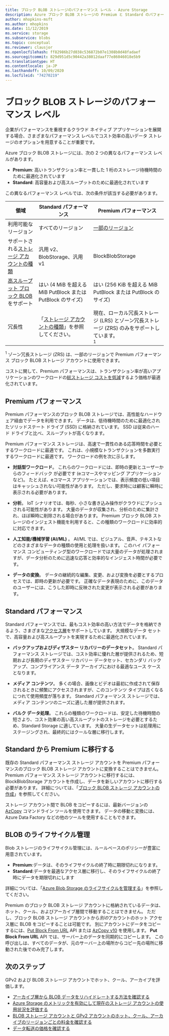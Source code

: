 ```yaml
---
title: ブロック BLOB ストレージのパフォーマンス レベル - Azure Storage
description: Azure ブロック BLOB ストレージの Premium と Standard のパフォーマンス レベルの違いについて説明します。
author: mhopkins-msft
ms.author: mhopkins
ms.date: 11/12/2019
ms.service: storage
ms.subservice: blobs
ms.topic: conceptual
ms.reviewer: clausjor
ms.openlocfilehash: ff82986b27d038c536872b07e1308b0d48fadaef
ms.sourcegitcommit: 829d951d5c90442a38012daaf77e86046018e5b9
ms.translationtype: HT
ms.contentlocale: ja-JP
ms.lasthandoff: 10/09/2020
ms.locfileid: "74270219"
---
```

# <a name="performance-tiers-for-block-blob-storage"></a>ブロック BLOB ストレージのパフォーマンス レベル

企業がパフォーマンスを重視するクラウド ネイティブ アプリケーションを展開する場合、さまざまなパフォーマンス レベルでコスト効率の高いデータ ストレージのオプションを用意することが重要です。

Azure ブロック BLOB ストレージには、次の 2 つの異なるパフォーマンス レベルがあります。

- **Premium**: 高いトランザクション率と一貫した 1 桁のストレージ待機時間のために最適化されています
- **Standard**: 高容量および高スループットのために最適化されています

この異なるパフォーマンス レベルでは、次の条件が該当する必要があります。

| 領域 |Standard パフォーマンス  |Premium パフォーマンス  |
|---------|---------|---------|
|利用可能なリージョン     |   すべてのリージョン      | [一部のリージョン](https://azure.microsoft.com/global-infrastructure/services/?products=storage)       |
|サポートされる[ストレージ アカウントの種類](../common/storage-account-overview.md#types-of-storage-accounts)     |     汎用 v2、BlobStorage、汎用 v1    |    BlockBlobStorage     |
|[高スループット ブロック BLOB](https://azure.microsoft.com/blog/high-throughput-with-azure-blob-storage/) をサポート     |    はい (4 MiB を超える MiB PutBlock または PutBlock のサイズ)     |    はい (256 KiB を超える MiB PutBlock または PutBlock のサイズ)    |
|冗長性     |     「[ストレージ アカウントの種類](../common/storage-account-overview.md#types-of-storage-accounts)」を参照してください。   |  現在、ローカル冗長ストレージ (LRS) とゾーン冗長ストレージ (ZRS) のみをサポートしています。<div role="complementary" aria-labelledby="zone-redundant-storage"><sup>1</sup></div>     |

<div id="zone-redundant-storage"><sup>1</sup> ゾーン冗長ストレージ (ZRS) は、一部のリージョンで Premium パフォーマンス ブロック BLOB ストレージ アカウントに使用できます。</div>

コストに関して、Premium パフォーマンスは、トランザクション率が高いアプリケーションのワークロードの[総ストレージ コストを低減](https://azure.microsoft.com/blog/reducing-overall-storage-costs-with-azure-premium-blob-storage/)するよう価格が最適化されています。

## <a name="premium-performance"></a>Premium パフォーマンス

Premium パフォーマンスのブロック BLOB ストレージでは、高性能なハードウェア経由でデータを利用できます。 データは、低待機時間のために最適化されたソリッドステート ドライブ (SSD) に格納されています。 SSD は従来のハード ドライブと比べ、スループットが高くなります。

Premium パフォーマンス ストレージは、高速で一貫性のある応答時間を必要とするワークロードに最適です。 これは、小規模なトランザクションを多数実行するワークロードに最適です。 ワークロードの例を次に示します。

- **対話型ワークロード**。 これらのワークロードには、即時の更新とユーザーからのフィードバック が必要です (eコマースやマッピング アプリケーションなど)。 たとえば、eコマース アプリケーションでは、表示頻度の低い項目はキャッシュされない可能性があります。 ただし、要求時には顧客に瞬時に表示される必要があります。

- **分析**。 IoT シナリオでは、毎秒、小さな書き込み操作がクラウドにプッシュされる可能性があります。 大量のデータが収集され、分析のために集計され、ほぼ瞬時に削除される場合があります。 Premium ブロック BLOB ストレージのインジェスト機能を利用すると、この種類のワークロードに効率的に対応できます。

- **人工知能/機械学習 (AI/ML)** 。 AI/ML では、ビジュアル、音声、テキストなどのさまざまなデータの種類の使用と処理を扱います。 このハイ パフォーマンス コンピューティング型のワークロードでは大量のデータが処理されますが、データ分析のために迅速な応答と効率的なインジェスト時間が必要です。

- **データの変換**。 データの継続的な編集、変更、および変換を必要とするプロセスでは、即時の更新が必要です。 正確なデータ表現のために、このデータのユーザーには、こうした即時に反映された変更が表示される必要があります。

## <a name="standard-performance"></a>Standard パフォーマンス

Standard パフォーマンスでは、最もコスト効率の高い方法でデータを格納できるよう、さまざまな[アクセス層](storage-blob-storage-tiers.md)をサポートしています。 大規模なデータ セットで、高容量および高スループットを実現するために最適化されています。

- **バックアップおよびディザスター リカバリーのデータセット**。 Standard パフォーマンス ストレージでは、コスト効率に優れた層が提供されるため、短期および長期のディザスター リカバリー データセット、セカンダリ バックアップ、コンプライアンス データ アーカイブにおける最適なユース ケースとなります。

- **メディア コンテンツ**。 多くの場合、画像とビデオは最初に作成されて保存されるときに頻繁にアクセスされますが、このコンテンツ タイプは古くなるにつれて使用頻度が落ちます。 Standard パフォーマンス ストレージでは、メディア コンテンツのニーズに適した層が提供されます。 

- **バルク データ処理**。 これらの種類のワークロードは、安定した待機時間の短さより、コスト効果の高い高スループットのストレージを必要とするため、Standard Storage に適しています。 大量の生データセットは処理用にステージングされ、最終的にはクールな層に移行します。

## <a name="migrate-from-standard-to-premium"></a>Standard から Premium に移行する

既存の Standard パフォーマンス ストレージ アカウントを Premium パフォーマンスのブロック BLOB ストレージ アカウントに変換することはできません。 Premium パフォーマンス ストレージ アカウントに移行するには、BlockBlobStorage アカウントを作成し、データを新しいアカウントに移行する必要があります。 詳細については、「[ブロック BLOB ストレージ アカウントの作成](storage-blob-create-account-block-blob.md)」を参照してください。

ストレージ アカウント間で BLOB をコピーするには、最新バージョンの [AzCopy](../common/storage-use-azcopy-blobs.md) コマンドライン ツールを使用できます。 データの移動と変換には、Azure Data Factory などの他のツールを使用することもできます。

## <a name="blob-lifecycle-management"></a>BLOB のライフサイクル管理

Blob ストレージのライフサイクル管理には、ルールベースのポリシーが豊富に用意されています。

- **Premium**:データは、そのライフサイクルの終了時に期限切れになります。
- **Standard**:データを最適なアクセス層に移行し、そのライフサイクルの終了時にデータを期限切れにします

詳細については、「[Azure Blob Storage のライフサイクルを管理する](storage-lifecycle-management-concepts.md)」を参照してください。

Premium のブロック BLOB ストレージ アカウントに格納されているデータは、ホット、クール、およびアーカイブ層間で移動することはできません。 ただし、ブロック BLOB ストレージ アカウントから*別の*アカウントのホット アクセス層に BLOB をコピーすることは可能です。 別にアカウントにデータをコピーするには、[Put Block From URL](/rest/api/storageservices/put-block-from-url) API または [AzCopy v10](../common/storage-use-azcopy-v10.md) を使用します。 **Put Block From URL** API では、サーバー上のデータを同期的にコピーします。 この呼び出しは、すべてのデータが、元のサーバー上の場所からコピー先の場所に移動された後でのみ完了します。

## <a name="next-steps"></a>次のステップ

GPv2 および BLOB ストレージ アカウントでホット、クール、アーカイブを評価します。

- [アーカイブ層から BLOB データをリハイドレートする方法を確認する](storage-blob-rehydration.md)
- [Azure Storage のメトリックを有効にして現在のストレージ アカウントの使用状況を評価する](../common/storage-enable-and-view-metrics.md)
- [BLOB ストレージ アカウントと GPv2 アカウントのホット、クール、アーカイブのリージョンごとの料金を確認する](https://azure.microsoft.com/pricing/details/storage/)
- [データ転送の価格を確認する](https://azure.microsoft.com/pricing/details/data-transfers/)
